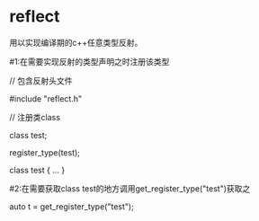 # reflect
用以实现编译期的c++任意类型反射。

#1:在需要实现反射的类型声明之时注册该类型

// 包含反射头文件

#include "reflect.h"

// 注册类class

class test;

register_type(test);

class test 
{
	  ...
}

#2:在需要获取class test的地方调用get_register_type("test")获取之

auto t = get_register_type("test");
